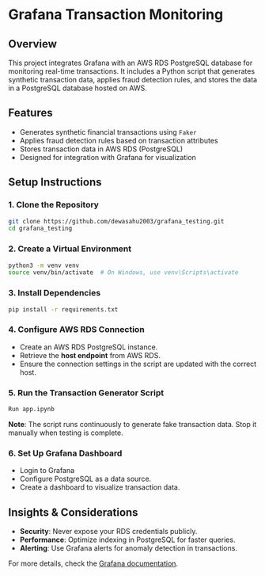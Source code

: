 # Grafana Transaction Monitoring

## Overview
This project integrates Grafana with an AWS RDS PostgreSQL database for monitoring real-time transactions. It includes a Python script that generates synthetic transaction data, applies fraud detection rules, and stores the data in a PostgreSQL database hosted on AWS.

## Features
- Generates synthetic financial transactions using `Faker`
- Applies fraud detection rules based on transaction attributes
- Stores transaction data in AWS RDS (PostgreSQL)
- Designed for integration with Grafana for visualization

## Setup Instructions

### 1. Clone the Repository
```bash
git clone https://github.com/dewasahu2003/grafana_testing.git
cd grafana_testing
```

### 2. Create a Virtual Environment
```bash
python3 -m venv venv
source venv/bin/activate  # On Windows, use venv\Scripts\activate
```

### 3. Install Dependencies
```bash
pip install -r requirements.txt
```

### 4. Configure AWS RDS Connection
- Create an AWS RDS PostgreSQL instance.
- Retrieve the **host endpoint** from AWS RDS.
- Ensure the connection settings in the script are updated with the correct host.

### 5. Run the Transaction Generator Script
```bash
Run app.ipynb
```
**Note**: The script runs continuously to generate fake transaction data. Stop it manually when testing is complete.

### 6. Set Up Grafana Dashboard
- Login to Grafana
- Configure PostgreSQL as a data source.
- Create a dashboard to visualize transaction data.

## Insights & Considerations
- **Security**: Never expose your RDS credentials publicly.
- **Performance**: Optimize indexing in PostgreSQL for faster queries.
- **Alerting**: Use Grafana alerts for anomaly detection in transactions.

For more details, check the [Grafana documentation](https://grafana.com/docs/).

